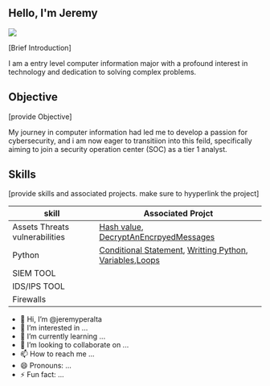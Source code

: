 ## Hello, I'm Jeremy

<a href="https://linkedin.com"><img src="https://img.shields.io/badge/-LinkedIn-232F3E?style=for-the-badge&logo=linkedin-aws&logoColor=white" />
</a>

[Brief Introduction]

I am a entry level computer information major with a profound interest in technology and dedication to solving complex problems.

## Objective
[provide Objective]

My journey in computer information had led me to develop a passion for cybersecurity, and i am now eager to transitiion into this feild, specifically aiming to join a security operation center (SOC)
as a tier 1 analyst.

## Skills
[provide skills and associated projects. make sure to hyyperlink the project]

|skill                                       |Associated Projct                  |
|--------------------------------------------|------------------------------------|
|Assets Threats vulnerabilities              | <a href="https://github.com/jeremyperalta/jeremyperalta/blob/main/creatinghashvalues">Hash value</a>, <a href="https://github.com/jeremyperalta/jeremyperalta/blob/main/decryptAnEncryptedMessage">DecryptAnEncrpyedMessages</a>|
|Python                                      |<a href="https://github.com/jeremyperalta/jeremyperalta/blob/main/python%20Week%201%20conditional%20statement">Conditional Statement</a>, <a href="https://github.com/jeremyperalta/jeremyperalta/blob/main/python%20Week%201%20writting">Writting Python</a>, <a href="https://github.com/jeremyperalta/jeremyperalta/blob/main/pythons%20WEEK1%20variables">Variables</a>,<a href="https://github.com/jeremyperalta/jeremyperalta/blob/main/pythons%20week1%20LOOPs">Loops</a>|
|SIEM TOOL
|IDS/IPS TOOL
|Firewalls




- 👋 Hi, I’m @jeremyperalta
- 👀 I’m interested in ...
- 🌱 I’m currently learning ...
- 💞️ I’m looking to collaborate on ...
- 📫 How to reach me ...
- 😄 Pronouns: ...
- ⚡ Fun fact: ...

<!---
jeremyperalta/jeremyperalta is a ✨ special ✨ repository because its `README.md` (this file) appears on your GitHub profile.
You can click the Preview link to take a look at your changes.
--->
